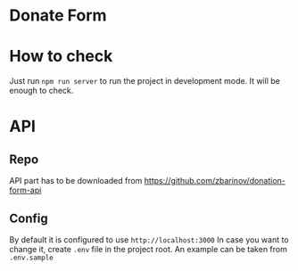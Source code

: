 # Donate Form

# How to check

Just run `npm run server` to run the project in development mode.
It will be enough to check.

# API

## Repo

API part has to be downloaded from https://github.com/zbarinov/donation-form-api

## Config

By default it is configured to use `http://localhost:3000`
In case you want to change it, create `.env` file in the project root.
An example can be taken from `.env.sample`
